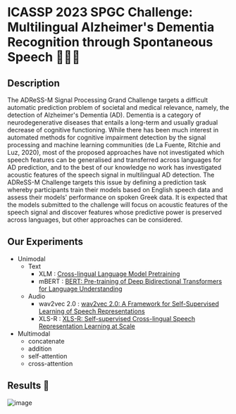 # ICASSP 2023 SPGC Challenge: Multilingual Alzheimer's Dementia Recognition through Spontaneous Speech 🧑‍👨‍🦳


## Description

The ADReSS-M Signal Processing Grand Challenge targets a difficult automatic prediction problem of societal and medical relevance, namely, the detection of Alzheimer's Dementia (AD). Dementia is a category of neurodegenerative diseases that entails a long-term and usually gradual decrease of cognitive functioning. While there has been much interest in automated methods for cognitive impairment detection by the signal processing and machine learning communities (de La Fuente, Ritchie and Luz, 2020), most of the proposed approaches have not investigated which speech features can be generalised and transferred across languages for AD prediction, and to the best of our knowledge no work has investigated acoustic features of the speech signal in multilingual AD detection. The ADReSS-M Challenge targets this issue by defining a prediction task whereby participants train their models based on English speech data and assess their models' performance on spoken Greek data. It is expected that the models submitted to the challenge will focus on acoustic features of the speech signal and discover features whose predictive power is preserved across languages, but other approaches can be considered.



## Our Experiments

- Unimodal 
  - Text
    - XLM : [Cross-lingual Language Model Pretraining](https://arxiv.org/abs/1901.07291)
    - mBERT : [BERT: Pre-training of Deep Bidirectional Transformers for Language Understanding](https://arxiv.org/abs/1810.04805)
  - Audio 
    - wav2vec 2.0 : [wav2vec 2.0: A Framework for Self-Supervised Learning of Speech Representations](https://arxiv.org/abs/2006.11477)
    - XLS-R : [XLS-R: Self-supervised Cross-lingual Speech Representation Learning at Scale](https://arxiv.org/abs/2111.09296)
- Multimodal 
  - concatenate
  - addition 
  - self-attention
  - cross-attention 



## Results 🚀

![image](https://user-images.githubusercontent.com/76966915/218398911-c1fba553-701b-448f-9e46-f42ad24ba400.png)

